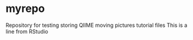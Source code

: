 # myrepo
Repository for testing storing QIIME moving pictures tutorial files
This is a line from RStudio